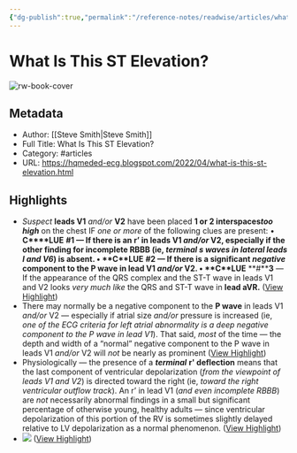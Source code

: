 ```yaml
---
{"dg-publish":true,"permalink":"/reference-notes/readwise/articles/what-is-this-st-elevation/"}
---
```


# What Is This ST Elevation?

![rw-book-cover](https://blogger.googleusercontent.com/img/b/R29vZ2xl/AVvXsEgmIElzvPuTXNg__cc7VRZAUf1cZPORmWaslfDIedLbmqMg0VFXvqkJKb966smZP3jv2Pa5RiTtRMUuacuSL5qNuBzkA7XZWAgFv5x5f7W3gGCooh0Ag0cmvMJ9VeCjtpt8y8dyD5FX79N_13cbUh6MksijRLEY7i2jdpNSuhmjKXLYt_Yphl-fGkUJIg/w1200-h630-p-k-no-nu/Saddleback%20STE%20leads%20too%20high.png)

## Metadata
- Author: [[Steve Smith\|Steve Smith]]
- Full Title: What Is This ST Elevation?
- Category: #articles
- URL: https://hqmeded-ecg.blogspot.com/2022/04/what-is-this-st-elevation.html

## Highlights
- *Suspect* **leads V1** *and/or* **V2** have been placed **1 or 2 interspaces*****too high*** on the chest IF *one or more* of the following clues are present:
  • **C****LUE** **#****1** — If there is an **r’** in leads V1 *and/or* V2, especially if the other finding for incomplete RBBB (ie, *terminal s waves in lateral leads I and V6*) is absent.
  • **C****LUE** **#****2** — If there is a significant ***negative*** **component** to the **P wave** in lead V1 *and/or* V2.
  • **C****LUE** **#****3** — If the appearance of the QRS complex and the ST-T wave in leads V1 and V2 looks *very much like* the QRS and ST-T wave in **lead aVR.** ([View Highlight](https://read.readwise.io/read/01gpz6r9hexy1mkfst3a97dzrb))
- There may normally be a negative component to the **P wave** in leads V1 *and/or* V2 — especially if atrial size *and/or* pressure is increased (ie, *one of the ECG criteria for left atrial abnormality is a deep negative component to the P wave in lead V1*). That said, *most* of the time — the depth and width of a “normal” negative component to the P wave in leads V1 *and/or* V2 will *not* be nearly as prominent ([View Highlight](https://read.readwise.io/read/01gpz6sz1hw6dfj27sdz8hb193))
- Physiologically — the presence of a ***terminal*** **r' deflection** means that the last component of ventricular depolarization (*from the viewpoint of leads V1 and V2*) is directed toward the right (ie, *toward the right ventricular outflow track*). An r’ in lead V1 (*and even incomplete RBBB*) are *not* necessarily abnormal findings in a small but significant percentage of otherwise young, healthy adults — since ventricular depolarization of this portion of the RV is sometimes slightly delayed relative to LV depolarization as a normal phenomenon. ([View Highlight](https://read.readwise.io/read/01gpz6w5jer91b518rkx17q3b2))
- ![](https://1.bp.blogspot.com/-mXqX_nr9DnY/X1MlnKUufgI/AAAAAAAAEtA/vDd57YG-ExcBoMH2g-s7O6lShowfKR4rQCLcBGAsYHQ/w500-h245/Figure-2%2B-%2BBrugada%2BPattern%2B%25289-4.1-2020%2529-USE.png) ([View Highlight](https://read.readwise.io/read/01gpz704j4k084t1mppyq7jefe))
